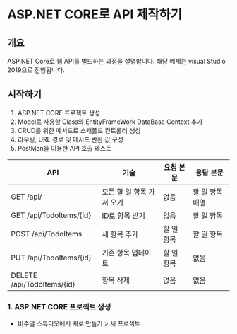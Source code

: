 ASP.NET CORE로 API 제작하기
======
## 개요
  ASP.NET Core로 웹 API를 빌드하는 과정을 설명합니다.
  해당 예제는 visual Studio 2019으로 진행됩니다.
## 시작하기
  1. ASP.NET CORE 프로젝트 생성
  2. Model로 사용할 Class와 EntityFrameWork DataBase Context 추가
  3. CRUD를 위한 메서드로 스캐폴드 컨트롤러 생성
  4. 라우팅, URL 경로 및 메서드 반환 값 구성
  5. PostMan을 이용한 API 호출 테스트
  
  |API|기술|요청 본문|응답 본문|
  |------|---|---|---|
  |GET /api/|모든 할 일 항목 가져 오기|없음|할 일 항목 배열|
  |GET /api/TodoItems/{id}|ID로 항목 받기|없음|할 일 항목|
  |POST /api/TodoItems|새 항목 추가|할 일 항목|할 일 항목|
  |PUT /api/TodoItems/{id}|기존 항목 업데이트|할 일 항목|없음|
  |DELETE /api/TodoItems/{id}|항목 삭제|없음|없음|
  
  ### 1. ASP.NET CORE 프로젝트 생성
  * 비주얼 스튜디오에서 새로 만들기 > 새 프로젝트
  
  
  
  
  
